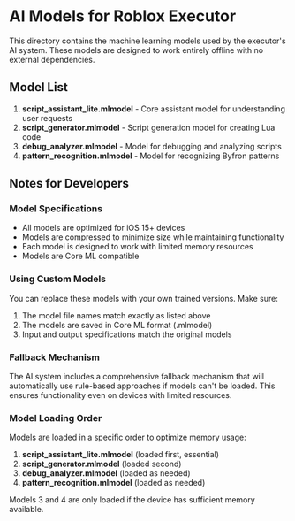 # AI Models for Roblox Executor

This directory contains the machine learning models used by the executor's AI system. These models are designed to work entirely offline with no external dependencies.

## Model List

1. **script_assistant_lite.mlmodel** - Core assistant model for understanding user requests
2. **script_generator.mlmodel** - Script generation model for creating Lua code
3. **debug_analyzer.mlmodel** - Model for debugging and analyzing scripts
4. **pattern_recognition.mlmodel** - Model for recognizing Byfron patterns

## Notes for Developers

### Model Specifications

- All models are optimized for iOS 15+ devices
- Models are compressed to minimize size while maintaining functionality
- Each model is designed to work with limited memory resources
- Models are Core ML compatible

### Using Custom Models

You can replace these models with your own trained versions. Make sure:

1. The model file names match exactly as listed above
2. The models are saved in Core ML format (.mlmodel)
3. Input and output specifications match the original models

### Fallback Mechanism

The AI system includes a comprehensive fallback mechanism that will automatically use rule-based approaches if models can't be loaded. This ensures functionality even on devices with limited resources.

### Model Loading Order

Models are loaded in a specific order to optimize memory usage:

1. **script_assistant_lite.mlmodel** (loaded first, essential)
2. **script_generator.mlmodel** (loaded second)
3. **debug_analyzer.mlmodel** (loaded as needed)
4. **pattern_recognition.mlmodel** (loaded as needed)

Models 3 and 4 are only loaded if the device has sufficient memory available.
